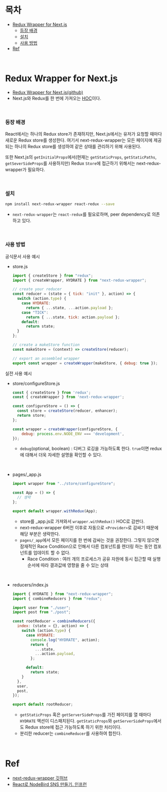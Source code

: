 # 목차

- [Redux Wrapper for Next.js](#redux-wrapper-for-nextjs)
  - [등장 배경](#등장-배경)
  - [설치](#설치)
  - [사용 방법](#사용-방법)
- [Ref](#ref)

<br>

# Redux Wrapper for Next.js

- [Redux Wrapper for Next.js(github)](https://github.com/kirill-konshin/next-redux-wrapper)
- Next.js와 Redux를 한 번에 가져오는 [HOC](https://github.com/cham-min/TIL/blob/main/React/Pattern/Higher-Order%20Components.md)이다.

<br>

### 등장 배경

React에서는 하나의 Redux store가 존재하지만, Next.js에서는 유저가 요청할 때마다 새로운 Redux store를 생성한다. 여기서 next-redux-wrapper는 모든 페이지에 제공되는 하나의 Redux store를 생성하여 같은 상태를 관리하기 위해 사용된다.

또한 Next.js의 `getInitialProps`에서(현재는 `getStaticProps`, `getStaticPaths`, `getSeverSideProps`를 사용하지만) Redux `Store`에 접근하기 위해서는 next-redux-wrapper가 필요하다.

<br>

### 설치

```bash
npm install next-redux-wrapper react-redux --save
```

- `next-redux-wrapper`는 `react-redux`를 필요로하며, peer dependency로 의존하고 있다.

<br>

### 사용 방법

공식문서 사용 예시

- store.js

  ```javascript
  import { createStore } from "redux";
  import { createWrapper, HYDRATE } from "next-redux-wrapper";

  // create your reducer
  const reducer = (state = { tick: "init" }, action) => {
    switch (action.type) {
      case HYDRATE:
        return { ...state, ...action.payload };
      case "TICK":
        return { ...state, tick: action.payload };
      default:
        return state;
    }
  };

  // create a makeStore function
  const makeStore = (context) => createStore(reducer);

  // export an assembled wrapper
  export const wrapper = createWrapper(makeStore, { debug: true });
  ```

실전 사용 예시

- store/configureStore.js

  ```javascript
  const { createStore } from 'redux';
  const { createWrapper } from 'next-redux-wrapper';

  const configureStore = () => {
    const store = createStore(reducer, enhancer);
    return store;
  };

  const wrapper = createWrapper(configureStore, {
      debug: process.env.NODE_ENV === 'development',
  });
  ```

  - `debug`(optional, boolean) : 디버그 로깅을 가능하도록 한다. `true`이면 redux에 대해서 더욱 자세한 설명을 확인할 수 있다.

<br>

- pages/\_app.js

  ```javascript
  import wrapper from "../store/configureStore";

  const App = () => {
    // 생략
  };

  export default wrapper.withRedux(App);
  ```

  - store를 \_app.js로 가져와서 `wrapper.withRedux()` HOC로 감싼다.
  - next-redux-wrapper 6버전 이후로 자동으로 `<Provider>`로 감싸기 때문에 해당 부분은 생략한다.
  - `pages/_app`에서 모든 페이지를 한 번에 감싸는 것을 권장한다. 그렇지 않으면 잠재적인 Race Condition으로 인해서 다른 컴포넌트를 렌더링 하는 동안 컴포넌트를 업데이트 할 수 없다.
    - Race Condition : 여러 개의 프로세스가 공유 자원에 동시 접근할 때 실행 순서에 따라 결과값에 영향을 줄 수 있는 상태

<br>

- reducers/index.js

  ```javascript
  import { HYDRATE } from "next-redux-wrapper";
  import { combineReducers } from "redux";

  import user from "./user";
  import post from "./post";

  const rootReducer = combineReducers({
    index: (state = {}, action) => {
      switch (action.type) {
        case HYDRATE:
          console.log("HYDRATE", action);
          return {
            ...state,
            ...action.payload,
          };

        default:
          return state;
      }
    },
    user,
    post,
  });

  export default rootReducer;
  ```

  - `getStaticProps` 혹은 `getServerSideProps`를 가진 페이지를 열 때마다 `HYDRATE` 액션이 디스패치된다. `getStaticProps`와 `getServerSideProps`에서도 Redux store에 접근 가능하도록 하기 위한 처리이다.
  - 분리한 reducer는 `combineReducer`를 사용하여 합친다.

<br>

# Ref

- [next-redux-wrapper 깃허브](https://github.com/kirill-konshin/next-redux-wrapper)
- [React로 NodeBird SNS 만들기, 인프런](https://www.inflearn.com/course/%EB%85%B8%EB%93%9C%EB%B2%84%EB%93%9C-%EB%A6%AC%EC%95%A1%ED%8A%B8-%EB%A6%AC%EB%89%B4%EC%96%BC)
